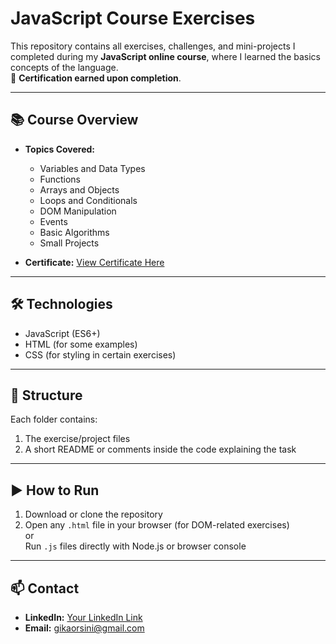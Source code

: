 # JavaScript Course Exercises

This repository contains all exercises, challenges, and mini-projects I completed during my **JavaScript online course**, where I learned the basics concepts of the language.  
📜 **Certification earned upon completion**.

---

## 📚 Course Overview
- **Topics Covered:**
  - Variables and Data Types
  - Functions
  - Arrays and Objects
  - Loops and Conditionals
  - DOM Manipulation
  - Events
  - Basic Algorithms
  - Small Projects

- **Certificate:** [View Certificate Here](certificate.pdf)

---

## 🛠️ Technologies
- JavaScript (ES6+)
- HTML (for some examples)
- CSS (for styling in certain exercises)

---

## 📂 Structure
Each folder contains:
1. The exercise/project files
2. A short README or comments inside the code explaining the task

---

## ▶️ How to Run
1. Download or clone the repository
2. Open any `.html` file in your browser (for DOM-related exercises)  
   or  
   Run `.js` files directly with Node.js or browser console

---

## 📫 Contact
- **LinkedIn:** [Your LinkedIn Link](www.linkedin.com/in/giovanny-orsini)
- **Email:** gikaorsini@gmail.com
